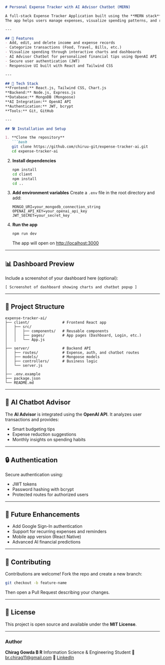 ````markdown
# Personal Expense Tracker with AI Advisor Chatbot (MERN)

A full-stack Expense Tracker Application built using the **MERN stack** (MongoDB, Express.js, React.js, Node.js) and integrated with an **AI-powered financial advisor chatbot**.  
The app helps users manage expenses, visualize spending patterns, and receive intelligent insights based on their financial behavior.

---

## 🚀 Features
- Add, edit, and delete income and expense records  
- Categorize transactions (Food, Travel, Bills, etc.)  
- Visualize spending through interactive charts and dashboards  
- AI Advisor Chatbot for personalized financial tips using OpenAI API  
- Secure user authentication (JWT)  
- Responsive UI built with React and Tailwind CSS  

---

## 🧠 Tech Stack
**Frontend:** React.js, Tailwind CSS, Chart.js  
**Backend:** Node.js, Express.js  
**Database:** MongoDB (Mongoose)  
**AI Integration:** OpenAI API  
**Authentication:** JWT, bcrypt  
**Tools:** Git, GitHub  

---

## 🛠️ Installation and Setup

1. **Clone the repository**
   ```bash
   git clone https://github.com/chiruu-git/expense-tracker-ai.git
   cd expense-tracker-ai
````

2. **Install dependencies**

   ```bash
   npm install
   cd client
   npm install
   cd ..
   ```

3. **Add environment variables**
   Create a `.env` file in the root directory and add:

   ```
   MONGO_URI=your_mongodb_connection_string
   OPENAI_API_KEY=your_openai_api_key
   JWT_SECRET=your_secret_key
   ```

4. **Run the app**

   ```bash
   npm run dev
   ```

   The app will open on [http://localhost:3000](http://localhost:3000)

---

## 📊 Dashboard Preview

Include a screenshot of your dashboard here (optional):

```
[ Screenshot of dashboard showing charts and chatbot popup ]
```

---

## 📂 Project Structure

```
expense-tracker-ai/
├── client/               # Frontend React app
│   ├── src/
│   │   ├── components/   # Reusable components
│   │   ├── pages/        # App pages (Dashboard, Login, etc.)
│   │   └── App.js
│
├── server/               # Backend API
│   ├── routes/           # Expense, auth, and chatbot routes
│   ├── models/           # Mongoose models
│   ├── controllers/      # Business logic
│   └── server.js
│
├── .env.example
├── package.json
└── README.md
```

---

## 💬 AI Chatbot Advisor

The **AI Advisor** is integrated using the **OpenAI API**.
It analyzes user transactions and provides:

* Smart budgeting tips
* Expense reduction suggestions
* Monthly insights on spending habits

---

## 🔒 Authentication

Secure authentication using:

* JWT tokens
* Password hashing with bcrypt
* Protected routes for authorized users

---

## 🧩 Future Enhancements

* Add Google Sign-In authentication
* Support for recurring expenses and reminders
* Mobile app version (React Native)
* Advanced AI financial predictions

---

## 🤝 Contributing

Contributions are welcome!
Fork the repo and create a new branch:

```bash
git checkout -b feature-name
```

Then open a Pull Request describing your changes.

---

## 🧾 License

This project is open source and available under the **MIT License**.

---

### Author

**Chirag Gowda B R**
Information Science & Engineering Student
📧 [br.chirag11@gmail.com](mailto:br.chirag11@gmail.com)
🔗 [LinkedIn](https://linkedin.com/in/chiru69)

```
